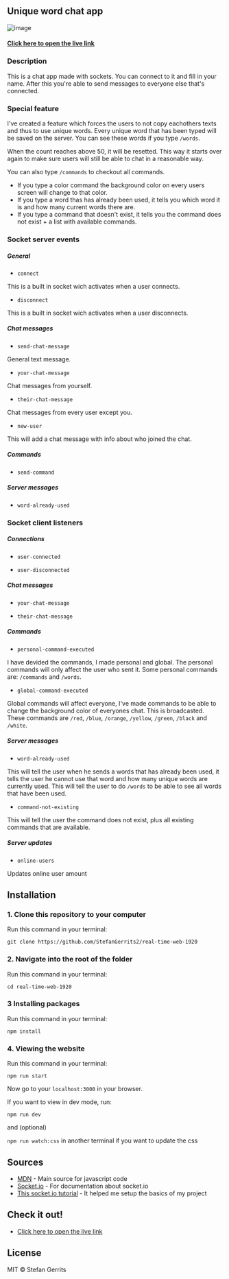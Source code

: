 ## Unique word chat app

![image](https://user-images.githubusercontent.com/45566396/78790343-b075c500-79ae-11ea-84b6-26a3f093b852.png)
#### [Click here to open the live link](https://frozen-refuge-52748.herokuapp.com/)

### Description

This is a chat app made with sockets. You can connect to it and fill in your name. After this you're able to send messages to everyone else that's connected. 

### Special feature

I've created a feature which forces the users to not copy eachothers texts and thus to use unique words. Every unique word that has been typed will be saved on the server. You can see these words if you type `/words`.

When the count reaches above 50, it will be resetted. This way it starts over again to make sure users will still be able to chat in a reasonable way.

You can also type `/commands` to checkout all commands.

* If you type a color command the background color on every users screen will change to that color. 
* If you type a word thas has already been used, it tells you which word it is and how many current words there are.
* If you type a command that doesn't exist, it tells you the command does not exist + a list with available commands.

### Socket server events
##### General
* `connect`

This is a built in socket wich activates when a user connects.

* `disconnect`

This is a built in socket wich activates when a user disconnects.

##### Chat messages
* `send-chat-message`

General text message.

* `your-chat-message`

Chat messages from yourself.

* `their-chat-message`

Chat messages from every user except you.

* `new-user`

This will add a chat message with info about who joined the chat.

##### Commands
* `send-command`

##### Server messages
* `word-already-used`

### Socket client listeners
##### Connections
* `user-connected`

* `user-disconnected`

##### Chat messages
* `your-chat-message`

* `their-chat-message`

##### Commands
* `personal-command-executed`

I have devided the commands, I made personal and global. The personal commands will only affect the user who sent it. Some personal commands are: `/commands` and `/words`.

* `global-command-executed`

Global commands will affect everyone, I've made commands to be able to change the background color of everyones chat. This is broadcasted. These commands are `/red`, `/blue`, `/orange`, `/yellow`, `/green`, `/black` and `/white`.

##### Server messages
* `word-already-used`

This will tell the user when he sends a words that has already been used, it tells the user he cannot use that word and how many unique words are currently used. This will tell the user to do `/words` to be able to see all words that have been used.

* `command-not-existing`

This will tell the user the command does not exist, plus all existing commands that are available.

##### Server updates
* `online-users`

Updates online user amount

## Installation

### 1. Clone this repository to your computer
Run this command in your terminal:

`git clone https://github.com/StefanGerrits2/real-time-web-1920`
### 2. Navigate into the root of the folder
Run this command in your terminal:

`cd real-time-web-1920`

### 3 Installing packages
Run this command in your terminal:

`npm install`

### 4. Viewing the website
Run this command in your terminal:

`npm run start`

Now go to your `localhost:3000` in your browser.

If you want to view in dev mode, run:

`npm run dev`

and (optional)

`npm run watch:css` in another terminal if you want to update the css

## Sources

* [MDN](https://developer.mozilla.org/nl/) - Main source for javascript code
* [Socket.io](https://socket.io/) - For documentation about socket.io
* [This socket.io tutorial](https://www.youtube.com/watch?v=rxzOqP9YwmM&t=926s) - It helped me setup the basics of my project

## Check it out!

* [Click here to open the live link](https://frozen-refuge-52748.herokuapp.com/)

## License

MIT © Stefan Gerrits